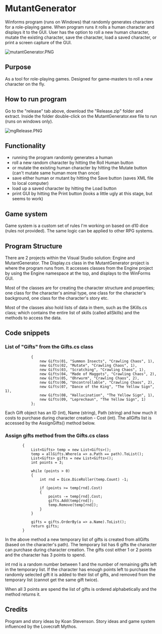 # MutantGenerator

Winforms program (runs on Windows) that randomly generates characters for a role-playing game. When program runs it rolls a human character and displays it to the GUI. User has the option to roll a new human character, mutate the existing character, save the character, load a saved character, or print a screen capture of the GUI.

![mutantGenerator.PNG](https://gamblepants.github.io/img/mutantGenerator.PNG)

## Purpose

As a tool for role-playing games. Designed for game-masters to roll a new character on the fly.

## How to run program

Go to the "release" tab above, download the "Release.zip" folder and extract. Inside the folder double-click on the MutantGenerator.exe file to run (runs on windows only).

![mgRelease.PNG](https://gamblepants.github.io/img/mgRelease.PNG)

## Functionality

- running the program randomly generates a human
- roll a new random character by hitting the Roll Human button
- or mutate the existing human character by hitting the Mutate button (can't mutate same human more than once)
- save either human or mutant by hitting the Save button (saves XML file to local computer)
- load up a saved character by hitting the Load button
- print GUI by hitting the Print button (looks a little ugly at this stage, but seems to work)

## Game system

Game system is a custom set of rules I'm working on based on d10 dice (rules not provided). The same logic can be applied to other RPG systems. 

## Program Structure

There are 2 projects within the Visual Studio solution: Engine and MutantGenerator. The Display.cs class in the MutantGenerator project is where the program runs from. It accesses classes from the Engine project by using the Engine namespace at the top, and displays to the WinForms GUI.

Most of the classes are for creating the character structure and properties; one class for the character's animal type, one class for the character's background, one class for the character's story etc. 

Most of the classes also hold lists of data in them, such as the SKills.cs class; which contains the entire list of skills (called allSkills) and the methods to access the data.

## Code snippets

### List of "Gifts" from the Gifts.cs class

```allGifts = new List<Gifts>()
            {
                new Gifts(01, "Summon Insects", "Crawling Chaos", 1), 
                new Gifts(02, "Mutate", "Crawling Chaos", 1), 
                new Gifts(03, "Scratching", "Crawling Chaos", 1), 
                new Gifts(04, "Made of Maggots", "Crawling Chaos", 2), 
                new Gifts(05, "Ohrwurm", "Crawling Chaos", 2), 
                new Gifts(06, "Uncontrollable", "Crawling Chaos", 2), 
                new Gifts(07, "Dance of the King", "The Yellow Sign", 1), 
                new Gifts(08, "Hallucination", "The Yellow Sign", 1),
                new Gifts(09, "Leprechaun", "The Yellow Sign", 1)
            };
```

Each Gift object has an ID (int), Name (string), Path (string) and how much it costs to purchase during character creation - Cost (int). The allGifts list is accessed by the AssignGifts() method below.

### Assign gifts method from the Gifts.cs class

```public static List<Gifts> AssignGifts(string path)
        {
            List<Gifts> temp = new List<Gifts>();
            temp = allGifts.Where(a => a.Path == path).ToList();
            List<Gifts> gifts = new List<Gifts>();
            int points = 3;
            
            while (points > 0)
            {
                int rnd = Dice.DiceRoller(temp.Count) -1;

                if (points >= temp[rnd].Cost)
                {
                    points -= temp[rnd].Cost;
                    gifts.Add(temp[rnd]);
                    temp.Remove(temp[rnd]);
                }
            }

            gifts = gifts.OrderBy(a => a.Name).ToList();
            return gifts;
        }
```

In the above method a new temporary list of gifts is created from allGifts (based on the character's path). The temporary list has 6 gifts the character can purchase during character creation. The gifts cost either 1 or 2 points and the character has 3 points to spend. 

int rnd is a random number between 1 and the number of remaining gifts left in the temporary list. If the character has enough points left to purchase the randomly selected gift it is added to their list of gifts, and removed from the temporary list (cannot get the same gift twice).

When all 3 points are spend the list of gifts is ordered alphabetically and the method returns it.

## Credits

Program and story ideas by Koan Stevenson. Story ideas and game system influenced by the Lovecraft Mythos.
